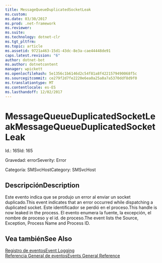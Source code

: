 ```yaml
---
title: MessageQueueDuplicatedSocketLeak
ms.custom: 
ms.date: 03/30/2017
ms.prod: .net-framework
ms.reviewer: 
ms.suite: 
ms.technology: dotnet-clr
ms.tgt_pltfrm: 
ms.topic: article
ms.assetid: 9721a463-15d1-43dc-8e3a-cae44448de91
caps.latest.revision: "6"
author: dotnet-bot
ms.author: dotnetcontent
manager: wpickett
ms.openlocfilehash: 5e1356c1b6146d2c54f81a8f4221579490068f5c
ms.sourcegitcommit: ce279f2d7fe2220e6ea0a25a8a7a5370ddf8d9f0
ms.translationtype: MT
ms.contentlocale: es-ES
ms.lasthandoff: 12/02/2017
---
```

# <a name="messagequeueduplicatedsocketleak"></a><span data-ttu-id="41733-102">MessageQueueDuplicatedSocketLeak</span><span class="sxs-lookup"><span data-stu-id="41733-102">MessageQueueDuplicatedSocketLeak</span></span>
<span data-ttu-id="41733-103">Id.: 165</span><span class="sxs-lookup"><span data-stu-id="41733-103">Id: 165</span></span>  
  
 <span data-ttu-id="41733-104">Gravedad: error</span><span class="sxs-lookup"><span data-stu-id="41733-104">Severity: Error</span></span>  
  
 <span data-ttu-id="41733-105">Categoría: SMSvcHost</span><span class="sxs-lookup"><span data-stu-id="41733-105">Category: SMSvcHost</span></span>  
  
## <a name="description"></a><span data-ttu-id="41733-106">Descripción</span><span class="sxs-lookup"><span data-stu-id="41733-106">Description</span></span>  
 <span data-ttu-id="41733-107">Este evento indica que se produjo un error al enviar un socket duplicado.</span><span class="sxs-lookup"><span data-stu-id="41733-107">This event indicates that an error occurred while dispatching a duplicated socket.</span></span> <span data-ttu-id="41733-108">Este identificador se perdió en el proceso.</span><span class="sxs-lookup"><span data-stu-id="41733-108">This handle is now leaked in the process.</span></span> <span data-ttu-id="41733-109">El evento enumera la fuente, la excepción, el nombre de proceso y el id. de proceso.</span><span class="sxs-lookup"><span data-stu-id="41733-109">The event lists the Source, Exception, Process Name and Process ID.</span></span>  
  
## <a name="see-also"></a><span data-ttu-id="41733-110">Vea también</span><span class="sxs-lookup"><span data-stu-id="41733-110">See Also</span></span>  
 [<span data-ttu-id="41733-111">Registro de eventos</span><span class="sxs-lookup"><span data-stu-id="41733-111">Event Logging</span></span>](../../../../../docs/framework/wcf/diagnostics/event-logging/index.md)  
 [<span data-ttu-id="41733-112">Referencia General de eventos</span><span class="sxs-lookup"><span data-stu-id="41733-112">Events General Reference</span></span>](../../../../../docs/framework/wcf/diagnostics/event-logging/events-general-reference.md)
